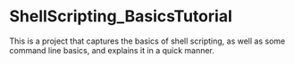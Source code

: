 # ShellScripting_BasicsTutorial
This is a project that captures the basics of shell scripting, as well as some command line basics, and explains it in a quick manner. 
